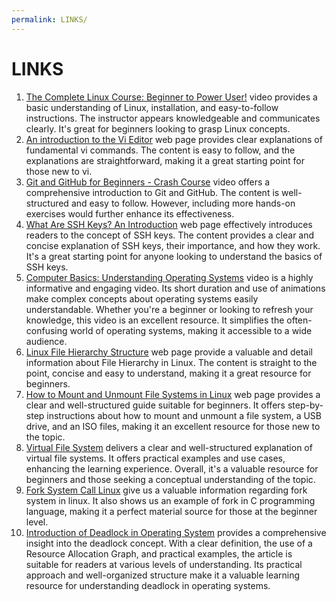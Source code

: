 ```yaml
---
permalink: LINKS/
---
```

# LINKS
1. [The Complete Linux Course: Beginner to Power User!](https://youtu.be/wBp0Rb-ZJak) video provides a basic understanding of Linux, installation, and easy-to-follow instructions. The instructor appears knowledgeable and communicates clearly. It's great for beginners looking to grasp Linux concepts.
2. [An introduction to the Vi Editor](https://www.redhat.com/sysadmin/introduction-vi-editor#:~:text=In%20Vi%2C%20write%20means%20save,any%20changes%20and%20exits%20Vi.) web page provides clear explanations of fundamental vi commands. The content is easy to follow, and the explanations are straightforward, making it a great starting point for those new to vi.
3. [Git and GitHub for Beginners - Crash Course](https://www.youtube.com/watch?v=RGOj5yH7evk) video offers a comprehensive introduction to Git and GitHub. The content is well-structured and easy to follow. However, including more hands-on exercises would further enhance its effectiveness.
4. [What Are SSH Keys? An Introduction](https://blog.invgate.com/what-are-ssh-keys) web page effectively introduces readers to the concept of SSH keys. The content provides a clear and concise explanation of SSH keys, their importance, and how they work. It's a great starting point for anyone looking to understand the basics of SSH keys.
5. [Computer Basics: Understanding Operating Systems](https://www.youtube.com/watch?v=fkGCLIQx1MI) video is a highly informative and engaging video. Its short duration and use of animations make complex concepts about operating systems easily understandable. Whether you're a beginner or looking to refresh your knowledge, this video is an excellent resource. It simplifies the often-confusing world of operating systems, making it accessible to a wide audience.
6. [Linux File Hierarchy Structure](https://www.geeksforgeeks.org/linux-file-hierarchy-structure/) web page provide a valuable and detail information about File Hierarchy in Linux. The content is straight to the point, concise and easy to understand, making it a great resource for beginners.
7. [How to Mount and Unmount File Systems in Linux](https://linuxize.com/post/how-to-mount-and-unmount-file-systems-in-linux/#google_vignette) web page provides a clear and well-structured guide suitable for beginners. It offers step-by-step instructions about how to mount and unmount a file system, a USB drive, and an ISO files, making it an excellent resource for those new to the topic. 
8. [Virtual File System](https://www.geeksforgeeks.org/virtual-file-system/) delivers a clear and well-structured explanation of virtual file systems. It offers practical examples and use cases, enhancing the learning experience. Overall, it's a valuable resource for beginners and those seeking a conceptual understanding of the topic.
9. [Fork System Call Linux](https://linuxhint.com/fork-system-call-linux/) give us a valuable information regarding fork system in linux. It also shows us an example of fork in C programming language, making it a perfect material source for those at the beginner level.
10. [Introduction of Deadlock in Operating System](https://www.geeksforgeeks.org/introduction-of-deadlock-in-operating-system/) provides a comprehensive insight into the deadlock concept. With a clear definition, the use of a Resource Allocation Graph, and practical examples, the article is suitable for readers at various levels of understanding. Its practical approach and well-organized structure make it a valuable learning resource for understanding deadlock in operating systems.



